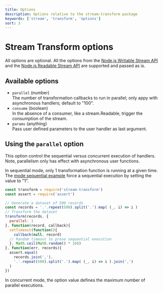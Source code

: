 ```yaml
---
title: Options
description: Options relative to the stream-transform package
keywords: ['stream', 'transform', 'options']
sort: 3
---
```


# Stream Transform options

All options are optional. All the options from the [Node.js Writable Stream API](https://nodejs.org/api/stream.html#stream_constructor_new_stream_writable_options) and the [Node.js Readable Stream API](https://nodejs.org/api/stream.html#stream_new_stream_readable_options) are supported and passed as is.

## Available options

*   `parallel` (number)   
     The number of transformation callbacks to run in parallel; only appy with asynchronous handlers; default to "100".
*   `consume` (boolean)   
    In the absence of a consumer, like a stream.Readable, trigger the
    consumption of the stream.
*   `params` (anything)   
    Pass user defined parameters to the user handler as last argument.

## Using the `parallel` option

This option control the sequential versus concurrent execution of handlers. Note, parallelism only has effect with asynchronous user functions.

In sequential mode, only 1 transformation function is running at a given time. The [mode sequential example](https://github.com/adaltas/node-stream-transform/blob/master/samples/mode.sequential.js) force a sequential execution by setting the value to "1".

```js
const transform = require('stream-transform')
const assert = require('assert')

// Generate a dataset of 500 records
const records = '.'.repeat(500).split('.').map( (_, i) => i )
// Transform the dataset
transform(records, {
  parallel: 1
}, function(record, callback){
  setTimeout(function(){
    callback(null, record)
  // Random timeout to prove sequential execution
  }, Math.ceil(Math.random() * 10))
}, function(err, records){
  assert.equal(
    records.join(','),
    '.'.repeat(500).split('.').map( (_, i) => i ).join(',')
  )
})
```

In concurrent mode, the option value defines the maximum number of parallel executions. 
